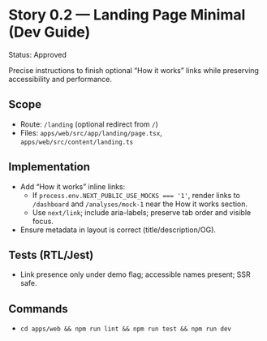 # Story 0.2 — Landing Page Minimal (Dev Guide)
Status: Approved

Precise instructions to finish optional “How it works” links while preserving accessibility and performance.

## Scope
- Route: `/landing` (optional redirect from `/`)
- Files: `apps/web/src/app/landing/page.tsx`, `apps/web/src/content/landing.ts`

## Implementation
- Add “How it works” inline links:
  - If `process.env.NEXT_PUBLIC_USE_MOCKS === '1'`, render links to `/dashboard` and `/analyses/mock-1` near the How it works section.
  - Use `next/link`; include aria-labels; preserve tab order and visible focus.
- Ensure metadata in layout is correct (title/description/OG).

## Tests (RTL/Jest)
- Link presence only under demo flag; accessible names present; SSR safe.

## Commands
- `cd apps/web && npm run lint && npm run test && npm run dev`
